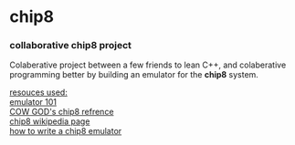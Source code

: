 # chip8
<h3>collaborative chip8 project</h3>

Colaberative project between a few friends to lean C++, and colaberative programming better by building an emulator for the <b>chip8</b> system.

<u>resouces used:</u></br>
<a href="http://emulator101.com/">emulator 101</a></br>
<a href="http://devernay.free.fr/hacks/chip8/C8TECH10.HTM">COW GOD's chip8 refrence</a></br>
<a href="https://en.wikipedia.org/wiki/CHIP-8#Virtual_machine_description">chip8 wikipedia page</a><br>
<a href="https://multigesture.net/articles/how-to-write-an-emulator-chip-8-interpreter/">how to write a chip8 emulator</a>
